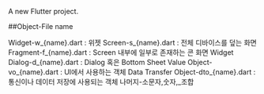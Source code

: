 A new Flutter project.

##Object-File name

Widget-w_{name}.dart : 위젯
Screen-s_{name}.dart : 전체 디바이스를 덮는 화면
Fragment-f_{name}.dart : Screen 내부에 일부로 존재하는 콘 화면 Widget
Dialog-d_{name}.dart : Dialog 혹은 Bottom Sheet
Value Object-vo_{name}.dart : UI에서 사용하는 객체
Data Transfer Object-dto_{name}.dart : 통신이나 데이터 저장에 사용되는 객체
나머지-소문자,숫자,_조합